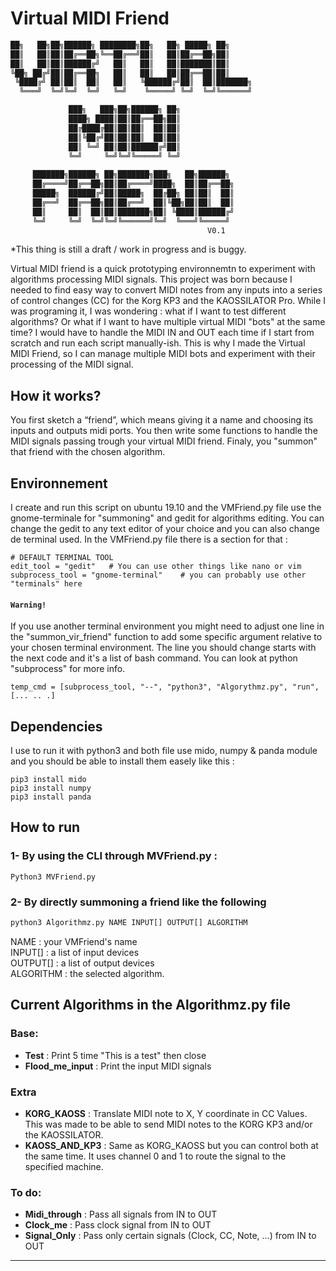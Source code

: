 # Virtual MIDI Friend
```bash
██╗   ██╗██╗██████╗ ████████╗██╗   ██╗ █████╗ ██╗  
██║   ██║██║██╔══██╗╚══██╔══╝██║   ██║██╔══██╗██║  
██║   ██║██║██████╔╝   ██║   ██║   ██║███████║██║   
╚██╗ ██╔╝██║██╔══██╗   ██║   ██║   ██║██╔══██║██║ 
 ╚████╔╝ ██║██║  ██║   ██║   ╚██████╔╝██║  ██║███████╗   
  ╚═══╝  ╚═╝╚═╝  ╚═╝   ╚═╝    ╚═════╝ ╚═╝  ╚═╝╚══════╝  

             ███╗   ███╗██╗██████╗ ██╗     
             ████╗ ████║██║██╔══██╗██║       
             ██╔████╔██║██║██║  ██║██║          
             ██║╚██╔╝██║██║██║  ██║██║            
             ██║ ╚═╝ ██║██║██████╔╝██║              
             ╚═╝     ╚═╝╚═╝╚═════╝ ╚═╝                
                                                   
     ███████╗██████╗ ██╗███████╗███╗   ██╗██████╗         
     ██╔════╝██╔══██╗██║██╔════╝████╗  ██║██╔══██╗          
     █████╗  ██████╔╝██║█████╗  ██╔██╗ ██║██║  ██║            
     ██╔══╝  ██╔══██╗██║██╔══╝  ██║╚██╗██║██║  ██║              
     ██║     ██║  ██║██║███████╗██║ ╚████║██████╔╝                
     ╚═╝     ╚═╝  ╚═╝╚═╝╚══════╝╚═╝  ╚═══╝╚═════╝                 
                                            V0.1
```
*This thing is still a draft / work in progress and is buggy.

Virtual MIDI friend is a quick prototyping environnemtn to experiment with algorithms processing MIDI signals. This project was born because I needed to find easy way to convert MIDI notes from any inputs into a series of control changes (CC) for the Korg KP3 and the KAOSSILATOR Pro. While I was programing it, I was wondering : what if I want to test different algorithms? Or what if I want to have multiple virtual MIDI "bots" at the same time? I would have to handle the MIDI IN and OUT each time if I start from scratch and run each script manually-ish. This is why I made the Virtual MIDI Friend, so I can manage multiple MIDI bots and experiment with their processing of the MIDI signal.

## How it works?
You first sketch a “friend”, which means giving it a name and choosing its inputs and outputs midi ports. You then write some functions to handle the MIDI signals passing trough your virtual MIDI friend. Finaly, you "summon" that friend with the chosen algorithm.

## Environnement
I create and run this script on ubuntu 19.10 and the VMFriend.py file use the gnome-terminale for "summoning" and gedit for algorithms editing. You can change the gedit to any text editor of your choice and you can also change de terminal used. In the VMFriend.py file there is a section for that :
```Python3
# DEFAULT TERMINAL TOOL
edit_tool = "gedit"   # You can use other things like nano or vim
subprocess_tool = "gnome-terminal"    # you can probably use other "terminals" here
```

#### `Warning!`
If you use another terminal environment you might need to adjust one line in the "summon_vir_friend" function to add some specific argument relative to your chosen terminal environment. The line you should change starts with the next code and it's a list of bash command. You can look at python "subprocess" for more info.
```Python3
temp_cmd = [subprocess_tool, "--", "python3", "Algorythmz.py", "run",[... .. .]
```

## Dependencies
I use to run it with python3 and both file use mido, numpy & panda module and you should be able to install them easely like this :
```Python3
pip3 install mido
pip3 install numpy
pip3 install panda
```

## How to run
### 1- By using the CLI through MVFriend.py :
```
Python3 MVFriend.py
```
### 2- By directly summoning a friend like the following 
```bash
python3 Algorithmz.py NAME INPUT[] OUTPUT[] ALGORITHM
```
NAME : your VMFriend's name<br />
INPUT[] : a list of input devices<br />
OUTPUT[] : a list of output devices<br />
ALGORITHM : the selected algorithm.<br />

## Current Algorithms in the Algorithmz.py file
### Base:<br />
- <b>Test</b> : Print 5 time "This is a test" then close
- <b>Flood_me_input</b> : Print the input MIDI signals

### Extra<br />
- <b>KORG_KAOSS</b> : Translate MIDI note to X, Y coordinate in CC Values. This was made to be able to send MIDI notes to the KORG KP3 and/or the KAOSSILATOR.
- <b>KAOSS_AND_KP3</b> : Same as KORG_KAOSS but you can control both at the same time. It uses channel 0 and 1 to route the signal to the specified machine.

### To do:<br />
- <b>Midi_through</b> : Pass all signals from IN to OUT
- <b>Clock_me</b> : Pass clock signal from IN to OUT
- <b>Signal_Only</b> : Pass only certain signals (Clock, CC, Note, ...) from IN to OUT

----------------------------------------------------
